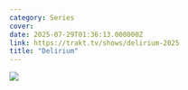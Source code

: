 ```yaml
---
category: Series
cover: 
date: 2025-07-29T01:36:13.000000Z
link: https://trakt.tv/shows/delirium-2025
title: "Delirium"
---
```


![](https://walter-r2.trakt.tv/images/shows/000/289/012/fanarts/thumb/a1c733a0a0.jpg)